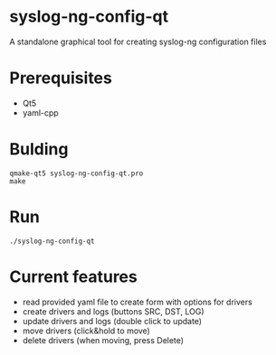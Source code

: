 # syslog-ng-config-qt
A standalone graphical tool for creating syslog-ng configuration files

# Prerequisites
- Qt5
- yaml-cpp

# Bulding
```
qmake-qt5 syslog-ng-config-qt.pro
make
```

# Run
```
./syslog-ng-config-qt
```

# Current features
- read provided yaml file to create form with options for drivers
- create drivers and logs (buttons SRC, DST, LOG)
- update drivers and logs (double click to update)
- move drivers (click&hold to move)
- delete drivers (when moving, press Delete)
